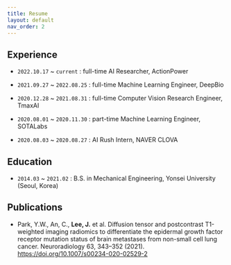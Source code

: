 ```yaml
---
title: Resume
layout: default
nav_order: 2
---
```


## Experience

- `2022.10.17` ~ `current` : full-time AI Researcher, ActionPower
  

- `2021.09.27` ~ `2022.08.25` : full-time Machine Learning Engineer, DeepBio
  

- `2020.12.28` ~ `2021.08.31` : full-time Computer Vision Research Engineer, TmaxAI
  

- `2020.08.01` ~ `2020.11.30` : part-time Machine Learning Engineer, SOTALabs
  

- `2020.08.03` ~ `2020.08.27` : AI Rush Intern, NAVER CLOVA
  



## Education

- `2014.03` ~ `2021.02` : B.S. in Mechanical Engineering, Yonsei University (Seoul, Korea)



## Publications

- Park, Y.W., An, C., **Lee, J.** et al. Diffusion tensor and postcontrast T1-weighted imaging radiomics to differentiate the epidermal growth factor receptor mutation status of brain metastases from non-small cell lung cancer. Neuroradiology 63, 343–352 (2021). https://doi.org/10.1007/s00234-020-02529-2